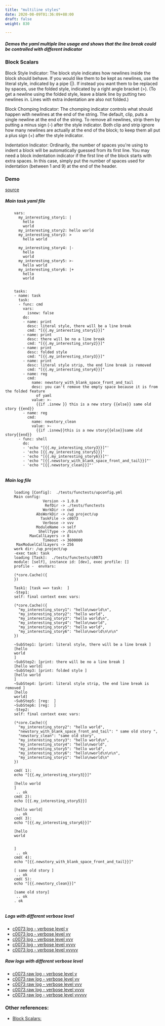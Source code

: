```yaml
---
title: "multiline styles"
date: 2020-08-09T01:36:09+88:00
draft: false
weight: 830

---
```


##### Demos the yaml multiple line usage and shows that the line break could be controlled with different indicator


### Block Scalars


Block Style Indicator: The block style indicates how newlines inside the block should behave. If you would like them to be kept as newlines, use the literal style, indicated by a pipe (|). If instead you want them to be replaced by spaces, use the folded style, indicated by a right angle bracket (>). (To get a newline using the folded style, leave a blank line by putting two newlines in. Lines with extra indentation are also not folded.)

  Block Chomping Indicator: The chomping indicator controls what should happen with newlines at the end of the string. The default, clip, puts a single newline at the end of the string. To remove all newlines, strip them by putting a minus sign (-) after the style indicator. Both clip and strip ignore how many newlines are actually at the end of the block; to keep them all put a plus sign (+) after the style indicator.

  Indentation Indicator: Ordinarily, the number of spaces you're using to indent a block will be automatically guessed from its first line. You may need a block indentation indicator if the first line of the block starts with extra spaces. In this case, simply put the number of spaces used for indentation (between 1 and 9) at the end of the header.











### Demo








[source](https://github.com/upcmd/up/blob/master/tests/functests/c0073.yml)

##### Main task yaml file
```
    vars:
      my_interesting_story1: |
        hello
        world
      my_interesting_story2: hello world
      my_interesting_story3: >
        hello world
    
      my_interesting_story4: |-
        hello
        world
      my_interesting_story5: >-
        hello world
      my_interesting_story6: |+
        hello
        world
    
    
    tasks:
    - name: task
      task:
      - func: cmd
        vars:
          isnew: false
        do:
        - name: print
          desc: literal style, there will be a line break
          cmd: "[{{.my_interesting_story1}}]"
        - name: print
          desc: there will be no a line break
          cmd: "[{{.my_interesting_story2}}]"
        - name: print
          desc: folded style
          cmd: "[{{.my_interesting_story3}}]"
        - name: print
          desc: literal style strip, the end line break is removed
          cmd: "[{{.my_interesting_story4}}]"
        - name: reg
          cmd:
            name: newstory_with_blank_space_front_and_tail
            desc: you can't remove the empty space because it is from the folded feature
              of yaml
            value: >-
              {{if .isnew }} this is a new story {{else}} same old story {{end}}
        - name: reg
          cmd:
            name: newstory_clean
            value: >-
              {{if .isnew}}this is a new story{{else}}same old story{{end}}
      - func: shell
        do:
        - 'echo "[{{.my_interesting_story3}}]"'
        - 'echo [{{.my_interesting_story5}}]'
        - 'echo "[{{.my_interesting_story6}}]"'
        - 'echo "[{{.newstory_with_blank_space_front_and_tail}}]"'
        - 'echo "[{{.newstory_clean}}]"'
    
```
##### Main log file
```
    loading [Config]:  ./tests/functests/upconfig.yml
    Main config:
                 Version -> 1.0.0
                  RefDir -> ./tests/functests
                 WorkDir -> cwd
              AbsWorkDir -> /up_project/up
                TaskFile -> c0073
                 Verbose -> vvv
              ModuleName -> self
               ShellType -> /bin/sh
           MaxCallLayers -> 8
                 Timeout -> 3600000
     MaxModuelCallLayers -> 256
    work dir: /up_project/up
    -exec task: task
    loading [Task]:  ./tests/functests/c0073
    module: [self], instance id: [dev], exec profile: []
    profile -  envVars:
    
    (*core.Cache)({
    })
    
    Task1: [task ==> task:  ]
    -Step1:
    self: final context exec vars:
    
    (*core.Cache)({
      "my_interesting_story1": "hello\nworld\n",
      "my_interesting_story2": "hello world",
      "my_interesting_story3": "hello world\n",
      "my_interesting_story4": "hello\nworld",
      "my_interesting_story5": "hello world",
      "my_interesting_story6": "hello\nworld\n\n\n"
    })
    
    ~SubStep1: [print: literal style, there will be a line break ]
    [hello
    world
    ]
    ~SubStep2: [print: there will be no a line break ]
    [hello world]
    ~SubStep3: [print: folded style ]
    [hello world
    ]
    ~SubStep4: [print: literal style strip, the end line break is removed ]
    [hello
    world]
    ~SubStep5: [reg:  ]
    ~SubStep6: [reg:  ]
    -Step2:
    self: final context exec vars:
    
    (*core.Cache)({
      "my_interesting_story2": "hello world",
      "newstory_with_blank_space_front_and_tail": " same old story ",
      "newstory_clean": "same old story",
      "my_interesting_story3": "hello world\n",
      "my_interesting_story4": "hello\nworld",
      "my_interesting_story5": "hello world",
      "my_interesting_story6": "hello\nworld\n\n\n",
      "my_interesting_story1": "hello\nworld\n"
    })
    
    cmd( 1):
    echo "[{{.my_interesting_story3}}]"
    
    [hello world
    ]
     .. ok
    cmd( 2):
    echo [{{.my_interesting_story5}}]
    
    [hello world]
     .. ok
    cmd( 3):
    echo "[{{.my_interesting_story6}}]"
    
    [hello
    world
    
    
    ]
     .. ok
    cmd( 4):
    echo "[{{.newstory_with_blank_space_front_and_tail}}]"
    
    [ same old story ]
     .. ok
    cmd( 5):
    echo "[{{.newstory_clean}}]"
    
    [same old story]
     .. ok
    . ok
    
```


##### Logs with different verbose level
* [c0073 log - verbose level v](../../logs/c0073_v)
* [c0073 log - verbose level vv](../../logs/c0073_vv)
* [c0073 log - verbose level vvv](../../logs/c0073_vvvv)
* [c0073 log - verbose level vvvv](../../logs/c0073_vvvv)
* [c0073 log - verbose level vvvvv](../../logs/c0073_vvvvv)

##### Raw logs with different verbose level
* [c0073 raw log - verbose level v](../../reflogs/c0073_v.log)
* [c0073 raw log - verbose level vv](../../reflogs/c0073_vv.log)
* [c0073 raw log - verbose level vvv](../../reflogs/c0073_vvv.log)
* [c0073 raw log - verbose level vvvv](../../reflogs/c0073_vvvv.log)
* [c0073 raw log - verbose level vvvvv](../../reflogs/c0073_vvvvv.log)








### Other references:
* [Block Scalars:](https://yaml-multiline.info/)
